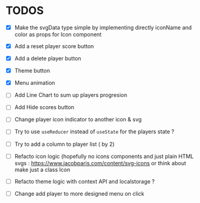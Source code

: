 # TODOS

- [x] Make the svgData type simple by implementing directly iconName and color as props for Icon component
- [x] Add a reset player score button
- [x] Add a delete player button
- [x] Theme button
- [x] Menu animation
- [ ] Add Line Chart to sum up players progresion
- [ ] Add Hide scores button
- [ ] Change player icon indicator to another icon & svg

- [ ] Try to use `useReducer` instead of `useState` for the players state ?
- [ ] Try to add a column to player list ( by 2)

- [ ] Refacto icon logic (hopefully no icons components and just plain HTML svgs : <a>https://www.jacobparis.com/content/svg-icons</a> or think about make just a class Icon
- [ ] Refacto theme logic with context API and localstorage ?
- [ ] Change add player to more designed menu on click
